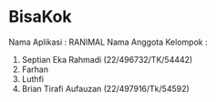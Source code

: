 # BisaKok

Nama Aplikasi           : RANIMAL
Nama Anggota Kelompok   :
1. Septian Eka Rahmadi (22/496732/TK/54442)
2. Farhan
3. Luthfi
4. Brian Tirafi Aufauzan (22/497916/Tk/54592)
